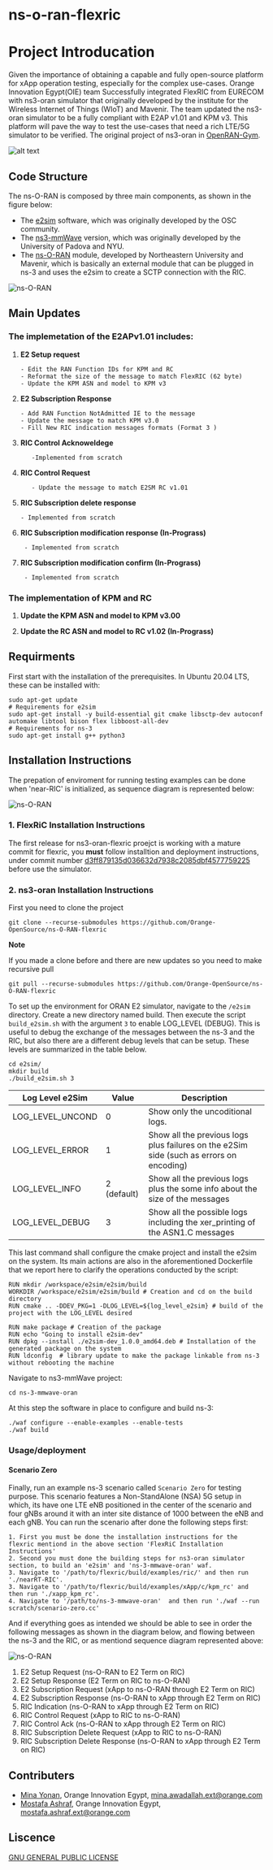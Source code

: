# ns-o-ran-flexric

# Project Introducation

Given the importance of obtaining a capable and fully open-source platform for xApp operation testing,  especially for the complex use-cases. Orange Innovation Egypt(OIE) team Successfully integrated FlexRIC from EURECOM with ns3-oran simulator that originally developed by the institute for the Wireless Internet of Things (WIoT) and Mavenir.  The team updated the ns3-oran simulator to be a fully compliant with E2AP v1.01 and KPM v3. This platform will pave the way to test the use-cases that need a rich LTE/5G simulator to be verified. The original project of ns3-oran in 
[OpenRAN-Gym](https://openrangym.com/tutorials/ns-o-ran).

![alt text](fig/1.png)

## Code Structure

The ns-O-RAN is composed by three main components, as shown in the figure below:

-  The [e2sim](https://github.com/wineslab/ns-o-ran-e2-sim) software, which was originally developed by the OSC community. 
-  The [ns3-mmWave](https://github.com/wineslab/ns-o-ran-ns3-mmwave) version, which was originally developed by the University of Padova and NYU.
- The [ns-O-RAN](https://github.com/o-ran-sc/sim-ns3-o-ran-e2) module, developed by Northeastern University and Mavenir, which is basically an external module that can be plugged in ns-3 and uses the e2sim to create a SCTP connection with the RIC.

![ns-O-RAN](fig/2.png)

## Main Updates

### The implemetation of the E2APv1.01 includes:

 1. **E2 Setup request**
 
        - Edit the RAN Function IDs for KPM and RC ​
        - Reformat the size of the message to match FlexRIC (62 byte)​
        - Update the KPM ASN and model to KPM v3 ​
 
 2. **E2 Subscription Response** ​
 
        - Add RAN Function NotAdmitted IE to the message​
        - Update the message to match KPM v3.0​
        - Fill New RIC indication messages formats (Format 3 )​
 
3. **RIC Control Acknoweldege** ​

          -Implemented from scratch
4. **RIC Control Request** ​

          - Update the message to match E2SM RC v1.01​
 
 5. **RIC Subscription delete response**
      
      
        - Implemented from scratch

6. **RIC Subscription modification response (In-Prograss)**

        - Implemented from scratch
7. **RIC Subscription modification confirm (In-Prograss)**

        - Implemented from scratch
      
### The implementation of KPM and RC

1. **Update the KPM ASN and model to KPM v3.00**

2. **Update the RC ASN and model to RC v1.02 (In-Prograss)**

## Requirments

First start with the installation of the prerequisites. In Ubuntu 20.04 LTS, these can be installed with:

```
sudo apt-get update
# Requirements for e2sim
sudo apt-get install -y build-essential git cmake libsctp-dev autoconf automake libtool bison flex libboost-all-dev 
# Requirements for ns-3
sudo apt-get install g++ python3
```

## Installation Instructions

The prepation of enviroment for running testing examples can be done when 'near-RIC' is initialized, as sequence diagram is represented below:

![ns-O-RAN](fig/4.png)

### 1. FlexRiC Installation Instructions

The first release for ns3-oran-flexric proejct is working with a mature commit for flexric, you **must** follow installtion and deployment instructions, under commit number [d3ff879135d036632d7938c2085dbf4577759225](https://gitlab.eurecom.fr/mosaic5g/flexric/-/tree/d3ff879135d036632d7938c2085dbf4577759225) before use the simulator.

### 2. ns3-oran Installation Instructions

First you need to clone the project 

```
git clone --recurse-submodules https://github.com/Orange-OpenSource/ns-O-RAN-flexric
```

**Note**

If you made a clone before and there are new updates so you need to make recursive pull


```
git pull --recurse-submodules https://github.com/Orange-OpenSource/ns-O-RAN-flexric
```

To set up the environment for ORAN E2 simulator, navigate to the `/e2sim` directory. Create a new directory named build. Then execute the script `build_e2sim.sh` with the argument `3` to enable LOG_LEVEL (DEBUG). This is useful to debug the exchange of the messages between the ns-3 and the RIC, but also there are a different debug levels that can be setup. These levels are summarized in the table below.

```
cd e2sim/
mkdir build
./build_e2sim.sh 3
```

<table>
  <thead>
    <tr>
      <th>Log Level e2Sim</th>
      <th>Value</th>
      <th>Description</th>
    </tr>
  </thead>
  <tbody>
    <tr>
      <td>LOG_LEVEL_UNCOND</td>
      <td>0</td>
      <td>Show only the uncoditional logs.</td>
    </tr>
    <tr>
      <td>LOG_LEVEL_ERROR</td>
      <td>1</td>
      <td>Show all the previous logs plus failures on the e2Sim side (such as errors on encoding)</td>
    </tr>
    <tr>
      <td>LOG_LEVEL_INFO</td>
      <td>2  (default)</td>
      <td>Show all the previous logs plus the some info about the size of the messages</td>
    </tr>
    <tr>
      <td>LOG_LEVEL_DEBUG</td>
      <td>3</td>
      <td>Show all the possible logs including the xer_printing of the ASN1.C messages</td>
    </tr>
  </tbody>
</table>

This last command shall configure the cmake project and install the e2sim on the system. Its main actions are also in the aforementioned Dockerfile that we report here to clarify the operations conducted by the script:

```
RUN mkdir /workspace/e2sim/e2sim/build
WORKDIR /workspace/e2sim/e2sim/build # Creation and cd on the build directory
RUN cmake .. -DDEV_PKG=1 -DLOG_LEVEL=${log_level_e2sim} # build of the project with the LOG_LEVEL desired

RUN make package # Creation of the package
RUN echo "Going to install e2sim-dev"
RUN dpkg --install ./e2sim-dev_1.0.0_amd64.deb # Installation of the generated package on the system
RUN ldconfig  # library update to make the package linkable from ns-3 without rebooting the machine
```

Navigate to ns3-mmWave project:

```
cd ns-3-mmwave-oran
```

At this step the software in place to configure and build ns-3:

```
./waf configure --enable-examples --enable-tests
./waf build
```

### Usage/deployment 


#### Scenario Zero
Finally, run an example ns-3 scenario called `Scenario Zero` for testing purpose. This scenario features a Non-StandAlone (NSA) 5G setup in which, its have one LTE eNB positioned in the center of the scenario and four gNBs around it with an inter site distance of 1000 between the eNB and each gNB. You can run the scenario after done the following steps first:
```
1. First you must be done the installation instructions for the flexric mentiond in the above section 'FlexRiC Installation Instructions'
2. Second you must done the building steps for ns3-oran simulator section, to build an 'e2sim' and 'ns-3-mmwave-oran' waf.
3. Navigate to '/path/to/flexric/build/examples/ric/' and then run './nearRT-RIC'.
3. Navigate to '/path/to/flexric/build/examples/xApp/c/kpm_rc' and then run './xapp_kpm_rc'.
4. Navigate to '/path/to/ns-3-mmwave-oran'  and then run './waf --run scratch/scenario-zero.cc'
```

And if everything goes as intended we should be able to see in order the following messages as shown in the diagram below, and flowing between the ns-3 and the RIC, or as mentiond sequence diagram represented above:

![ns-O-RAN](fig/3.png)

1. E2 Setup Request (ns-O-RAN to E2 Term on RIC)
2. E2 Setup Response (E2 Term on RIC to ns-O-RAN)
3. E2 Subscription Request (xApp to ns-O-RAN through E2 Term on RIC)
4. E2 Subscription Response (ns-O-RAN to xApp through E2 Term on RIC)
5. RIC Indication (ns-O-RAN to xApp through E2 Term on RIC)
6. RIC Control Request (xApp to RIC to ns-O-RAN)
7. RIC Control Ack (ns-O-RAN to xApp through E2 Term on RIC)
8. RIC Subscription Delete Request (xApp to RIC to ns-O-RAN)
9. RIC Subscription Delete Response (ns-O-RAN to xApp through E2 Term on RIC)

## Contributers

- [Mina Yonan](https://www.linkedin.com/in/mina-yonan-0989b8b9/), Orange Innovation Egypt, mina.awadallah.ext@orange.com
- [Mostafa Ashraf](https://www.linkedin.com/in/mostafa-ashraf-a62807142/), Orange Innovation Egypt, mostafa.ashraf.ext@orange.com

## Liscence
[GNU GENERAL PUBLIC LICENSE](LICENSE.txt)


















